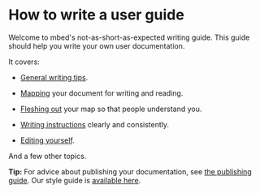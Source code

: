 # How to write a user guide


Welcome to mbed's not-as-short-as-expected writing guide. This guide should help you write your own user documentation. 

It covers:

* [General writing tips](writing_tips.md).

* [Mapping](maps.md) your document for writing and reading.

* [Fleshing out](fleshing_out.md) your map so that people understand you.

* [Writing instructions](instructions.md) clearly and consistently. 

* [Editing yourself](editing.md).

And a few other topics.


<span class="tips">**Tip:** For advice about publishing your documentation, see [the publishing guide](publishing_guide.md). Our style guide is [available here](style_guide.md).</span>
